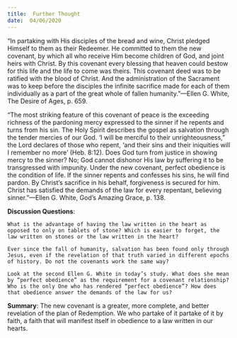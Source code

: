 ```yaml
---
title:  Further Thought
date:  04/06/2020
---
```


“In partaking with His disciples of the bread and wine, Christ pledged Himself to them as their Redeemer. He committed to them the new covenant, by which all who receive Him become children of God, and joint heirs with Christ. By this covenant every blessing that heaven could bestow for this life and the life to come was theirs. This covenant deed was to be ratified with the blood of Christ. And the administration of the Sacrament was to keep before the disciples the infinite sacrifice made for each of them individually as a part of the great whole of fallen humanity.”—Ellen G. White, The Desire of Ages, p. 659.

“The most striking feature of this covenant of peace is the exceeding richness of the pardoning mercy expressed to the sinner if he repents and turns from his sin. The Holy Spirit describes the gospel as salvation through the tender mercies of our God. ‘I will be merciful to their unrighteousness,” the Lord declares of those who repent, ‘and their sins and their iniquities will I remember no more’ (Heb. 8:12). Does God turn from justice in showing mercy to the sinner? No; God cannot dishonor His law by suffering it to be transgressed with impunity. Under the new covenant, perfect obedience is the condition of life. If the sinner repents and confesses his sins, he will find pardon. By Christ’s sacrifice in his behalf, forgiveness is secured for him. Christ has satisfied the demands of the law for every repentant, believing sinner.”—Ellen G. White, God’s Amazing Grace, p. 138.

**Discussion Questions**:

`What is the advantage of having the law written in the heart as opposed to only on tablets of stone? Which is easier to forget, the law written on stones or the law written in the heart?`

`Ever since the fall of humanity, salvation has been found only through Jesus, even if the revelation of that truth varied in different epochs of history. Do not the covenants work the same way?`

`Look at the second Ellen G. White in today’s study. What does she mean by “perfect obedience” as the requirement for a covenant relationship? Who is the only One who has rendered “perfect obedience”? How does that obedience answer the demands of the law for us?`

**Summary**: The new covenant is a greater, more complete, and better revelation of the plan of Redemption. We who partake of it partake of it by faith, a faith that will manifest itself in obedience to a law written in our hearts.